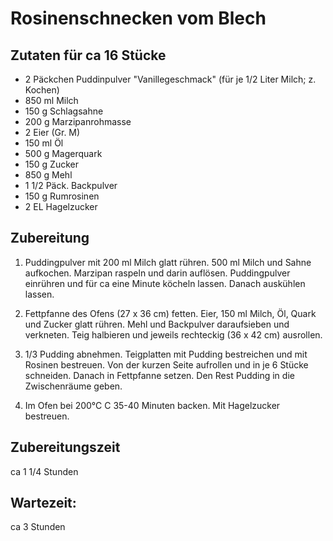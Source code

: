 Rosinenschnecken vom Blech
==========================

Zutaten für ca 16 Stücke
-------------------------
* 2 Päckchen Puddinpulver "Vanillegeschmack" (für je 1/2 Liter Milch; z. Kochen)
* 850 ml Milch
* 150 g Schlagsahne
* 200 g Marzipanrohmasse
* 2 Eier (Gr. M)
* 150 ml Öl
* 500 g Magerquark
* 150 g Zucker
* 850 g Mehl
* 1 1/2 Päck. Backpulver
* 150 g Rumrosinen
* 2 EL Hagelzucker

Zubereitung
-----------
1. Puddingpulver mit 200 ml Milch glatt rühren. 500 ml Milch und Sahne aufkochen. Marzipan raspeln und darin auflösen. Puddingpulver einrühren und für ca eine Minute köcheln lassen. Danach auskühlen lassen. 

2. Fettpfanne des Ofens (27 x 36 cm) fetten. Eier, 150 ml Milch, Öl, Quark und Zucker glatt rühren. Mehl und Backpulver daraufsieben und verkneten. Teig halbieren und jeweils rechteckig (36 x 42 cm) ausrollen.

3. 1/3 Pudding abnehmen. Teigplatten mit Pudding bestreichen und mit Rosinen bestreuen. Von der kurzen Seite aufrollen und in je 6 Stücke schneiden. Danach in Fettpfanne setzen.  Den Rest Pudding in die Zwischenräume geben. 

4. Im Ofen bei 200°C C 35-40 Minuten backen. Mit Hagelzucker bestreuen. 

Zubereitungszeit
----------------
ca 1 1/4 Stunden

Wartezeit: 
----------
ca 3 Stunden